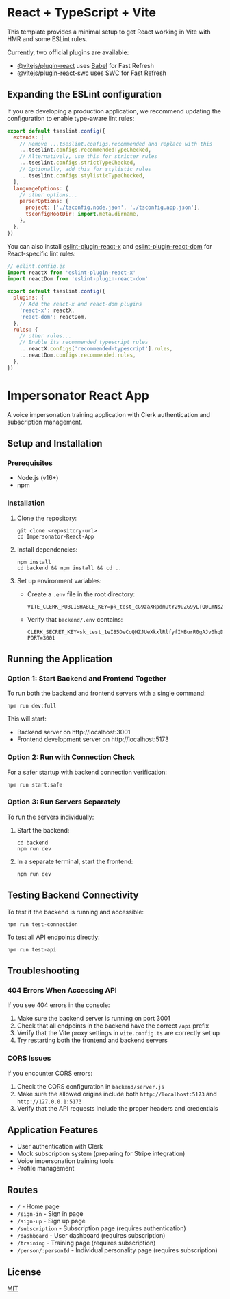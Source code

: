 # React + TypeScript + Vite

This template provides a minimal setup to get React working in Vite with HMR and some ESLint rules.

Currently, two official plugins are available:

- [@vitejs/plugin-react](https://github.com/vitejs/vite-plugin-react/blob/main/packages/plugin-react/README.md) uses [Babel](https://babeljs.io/) for Fast Refresh
- [@vitejs/plugin-react-swc](https://github.com/vitejs/vite-plugin-react-swc) uses [SWC](https://swc.rs/) for Fast Refresh

## Expanding the ESLint configuration

If you are developing a production application, we recommend updating the configuration to enable type-aware lint rules:

```js
export default tseslint.config({
  extends: [
    // Remove ...tseslint.configs.recommended and replace with this
    ...tseslint.configs.recommendedTypeChecked,
    // Alternatively, use this for stricter rules
    ...tseslint.configs.strictTypeChecked,
    // Optionally, add this for stylistic rules
    ...tseslint.configs.stylisticTypeChecked,
  ],
  languageOptions: {
    // other options...
    parserOptions: {
      project: ['./tsconfig.node.json', './tsconfig.app.json'],
      tsconfigRootDir: import.meta.dirname,
    },
  },
})
```

You can also install [eslint-plugin-react-x](https://github.com/Rel1cx/eslint-react/tree/main/packages/plugins/eslint-plugin-react-x) and [eslint-plugin-react-dom](https://github.com/Rel1cx/eslint-react/tree/main/packages/plugins/eslint-plugin-react-dom) for React-specific lint rules:

```js
// eslint.config.js
import reactX from 'eslint-plugin-react-x'
import reactDom from 'eslint-plugin-react-dom'

export default tseslint.config({
  plugins: {
    // Add the react-x and react-dom plugins
    'react-x': reactX,
    'react-dom': reactDom,
  },
  rules: {
    // other rules...
    // Enable its recommended typescript rules
    ...reactX.configs['recommended-typescript'].rules,
    ...reactDom.configs.recommended.rules,
  },
})
```

# Impersonator React App

A voice impersonation training application with Clerk authentication and subscription management.

## Setup and Installation

### Prerequisites
- Node.js (v16+)
- npm

### Installation

1. Clone the repository:
   ```
   git clone <repository-url>
   cd Impersonator-React-App
   ```

2. Install dependencies:
   ```
   npm install
   cd backend && npm install && cd ..
   ```

3. Set up environment variables:
   - Create a `.env` file in the root directory:
     ```
     VITE_CLERK_PUBLISHABLE_KEY=pk_test_cG9zaXRpdmUtY29uZG9yLTQ0LmNsZXJrLmFjY291bnRzLmRldiQ
     ```
   - Verify that `backend/.env` contains:
     ```
     CLERK_SECRET_KEY=sk_test_1eI85DeCcQHZJUeXkxlRlfyfIMBurR0gAJv0hqDL5g
     PORT=3001
     ```

## Running the Application

### Option 1: Start Backend and Frontend Together

To run both the backend and frontend servers with a single command:

```
npm run dev:full
```

This will start:
- Backend server on http://localhost:3001
- Frontend development server on http://localhost:5173

### Option 2: Run with Connection Check

For a safer startup with backend connection verification:

```
npm run start:safe
```

### Option 3: Run Servers Separately

To run the servers individually:

1. Start the backend:
   ```
   cd backend
   npm run dev
   ```

2. In a separate terminal, start the frontend:
   ```
   npm run dev
   ```

## Testing Backend Connectivity

To test if the backend is running and accessible:

```
npm run test-connection
```

To test all API endpoints directly:

```
npm run test-api
```

## Troubleshooting

### 404 Errors When Accessing API

If you see 404 errors in the console:

1. Make sure the backend server is running on port 3001
2. Check that all endpoints in the backend have the correct `/api` prefix
3. Verify that the Vite proxy settings in `vite.config.ts` are correctly set up
4. Try restarting both the frontend and backend servers

### CORS Issues

If you encounter CORS errors:

1. Check the CORS configuration in `backend/server.js`
2. Make sure the allowed origins include both `http://localhost:5173` and `http://127.0.0.1:5173`
3. Verify that the API requests include the proper headers and credentials

## Application Features

- User authentication with Clerk
- Mock subscription system (preparing for Stripe integration)
- Voice impersonation training tools
- Profile management

## Routes

- `/` - Home page
- `/sign-in` - Sign in page
- `/sign-up` - Sign up page
- `/subscription` - Subscription page (requires authentication)
- `/dashboard` - User dashboard (requires subscription)
- `/training` - Training page (requires subscription)
- `/person/:personId` - Individual personality page (requires subscription)

## License

[MIT](LICENSE)

